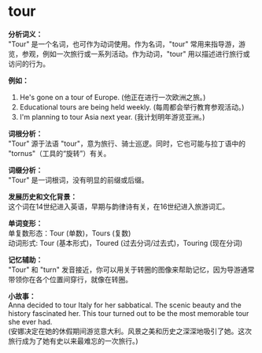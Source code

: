 # tour

**分析词义：**  
"Tour" 是一个名词，也可作为动词使用。作为名词，"tour" 常用来指导游，游览，参观，例如一次旅行或一系列活动。作为动词，"tour" 用以描述进行旅行或访问的行为。

  

**例如：**

  

1.  He's gone on a tour of Europe. (他正在进行一次欧洲之旅。)
2.  Educational tours are being held weekly. (每周都会举行教育参观活动。)
3.  I'm planning to tour Asia next year. (我计划明年游览亚洲。)

  

**词根分析：**  
"Tour" 源于法语 "tour"，意为旅行、骑士巡逻。同时，它也可能与拉丁语中的 "tornus"（工具的“旋转”）有关。

  

**词缀分析：**  
"Tour" 是一词根词，没有明显的前缀或后缀。

  

**发展历史和文化背景：**  
这个词在14世纪进入英语，早期与韵律诗有关，在16世纪进入旅游词汇。

  

**单词变形：**  
单复数形态：Tour (单数)，Tours (复数)  
动词形式: Tour (基本形式)，Toured (过去分词/过去式)，Touring (现在分词)

  

**记忆辅助：**  
"Tour" 和 "turn" 发音接近，你可以用关于转圈的图像来帮助记忆，因为导游通常带领你在各个位置间穿行，就像在转圈。

  

**小故事：**  
Anna decided to tour Italy for her sabbatical. The scenic beauty and the history fascinated her. This tour turned out to be the most memorable tour she ever had.  
(安娜决定在她的休假期间游览意大利。风景之美和历史之深深地吸引了她。这次旅行成为了她有史以来最难忘的一次旅行。)
